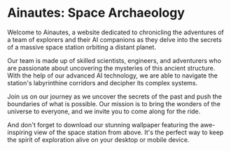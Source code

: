 <!--
Write me markdown content of website with wallpaper:

"A team of Ainautes and their AI companions exploring a massive, ancient space station orbiting a distant planet."

The header of the page should not be copy of the text but rather a real content of the website which is using this wallpaper.
-->

<!--font:Poppins-->

# Ainautes: Space Archaeology

Welcome to Ainautes, a website dedicated to chronicling the adventures of a team of explorers and their AI companions as they delve into the secrets of a massive space station orbiting a distant planet.

Our team is made up of skilled scientists, engineers, and adventurers who are passionate about uncovering the mysteries of this ancient structure. With the help of our advanced AI technology, we are able to navigate the station's labyrinthine corridors and decipher its complex systems.

Join us on our journey as we uncover the secrets of the past and push the boundaries of what is possible. Our mission is to bring the wonders of the universe to everyone, and we invite you to come along for the ride.

And don't forget to download our stunning wallpaper featuring the awe-inspiring view of the space station from above. It's the perfect way to keep the spirit of exploration alive on your desktop or mobile device.
